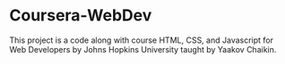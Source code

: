 # Coursera-WebDev
This project is a code along with course HTML, CSS, and Javascript for Web Developers by Johns Hopkins University taught by Yaakov Chaikin. 
